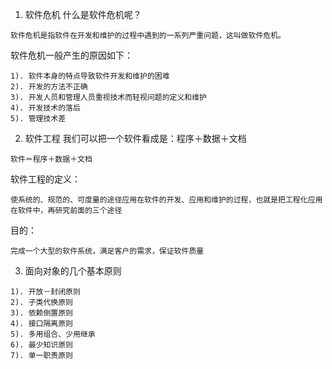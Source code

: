 1. 软件危机
什么是软件危机呢？
```
软件危机是指软件在开发和维护的过程中遇到的一系列严重问题，这叫做软件危机。
```
软件危机一般产生的原因如下：
```
1). 软件本身的特点导致软件开发和维护的困难
2). 开发的方法不正确
3). 开发人员和管理人员重视技术而轻视问题的定义和维护
4). 开发技术的落后
5). 管理技术差
```
2. 软件工程
我们可以把一个软件看成是：程序＋数据＋文档
```
软件＝程序＋数据＋文档
```
软件工程的定义：
```
使系统的、规范的、可度量的途径应用在软件的开发、应用和维护的过程，也就是把工程化应用在软件中，再研究前面的三个途径
```
目的：
```
完成一个大型的软件系统，满足客户的需求，保证软件质量
```
3. 面向对象的几个基本原则
```
1). 开放－封闭原则
2). 子类代换原则
3). 依赖倒置原则
4). 接口隔离原则
5). 多用组合、少用继承
6). 最少知识原则
7). 单一职责原则
```
